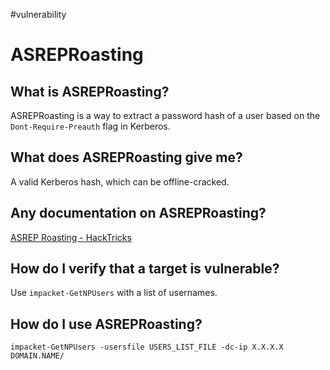 #vulnerability

# ASREPRoasting
## What is ASREPRoasting?
ASREPRoasting is a way to extract a password hash of a user based on the `Dont-Require-Preauth` flag in Kerberos.

## What does ASREPRoasting give me?
A valid Kerberos hash, which can be offline-cracked.

## Any documentation on ASREPRoasting?
[ASREP Roasting - HackTricks](https://book.hacktricks.xyz/windows/active-directory-methodology/asreproast)

## How do I verify that a target is vulnerable?
Use `impacket-GetNPUsers` with a list of usernames.

## How do I use ASREPRoasting?
`impacket-GetNPUsers -usersfile USERS_LIST_FILE -dc-ip X.X.X.X DOMAIN.NAME/`